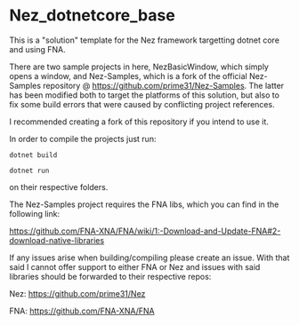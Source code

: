 # Nez_dotnetcore_base

  This is a "solution" template for the Nez framework targetting dotnet core and using FNA.

  There are two sample projects in here, NezBasicWindow, which simply opens a window, and Nez-Samples, which is a fork
of the official Nez-Samples repository @ https://github.com/prime31/Nez-Samples. The latter has been modified both to target
the platforms of this solution, but also to fix some build errors that were caused by conflicting project references.

I recommended creating a fork of this repository if you intend to use it.

  In order to compile the projects just run:

`
dotnet build
`

`
dotnet run
`

on their respective folders.

The Nez-Samples project requires the FNA libs, which you can find in the following link:

https://github.com/FNA-XNA/FNA/wiki/1:-Download-and-Update-FNA#2-download-native-libraries


If any issues arise when building/compiling please create an issue. With that said I cannot offer support to either FNA or Nez
and issues with said libraries should be forwarded to their respective repos:

Nez: https://github.com/prime31/Nez

FNA: https://github.com/FNA-XNA/FNA

